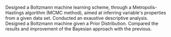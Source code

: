 Designed a Boltzmann machine learning scheme, through a Metropolis-Hastings algorithm (MCMC method), aimed at inferring variable's properties from a given data set. Conducted an exaustive descriptive analysis. Designed a Boltzmann machine given a Prior Distribution. Compared the results and improvement of the Bayesian approach with the previous.
